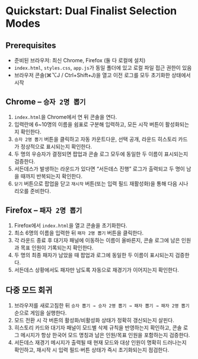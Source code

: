 # Quickstart: Dual Finalist Selection Modes

## Prerequisites

- 준비된 브라우저: 최신 Chrome, Firefox (둘 다 로컬에 설치)
- `index.html`, `styles.css`, `app.js`가 동일 폴더에 있고 로컬 파일 접근 권한이 있음
- 브라우저 콘솔(⌘⌥J / Ctrl+Shift+J)을 열고 이전 로그를 모두 초기화한 상태에서 시작

## Chrome – `승자 2명 뽑기`

1. `index.html`을 Chrome에서 연 뒤 콘솔을 연다.
2. 입력란에 6~10명의 이름을 쉼표로 구분해 입력하고, 모든 시작 버튼이 활성화되는지 확인한다.
3. `승자 2명 뽑기` 버튼을 클릭하고 자동 카운트다운, 선택 공개, 라운드 히스토리 카드가 정상적으로 표시되는지 확인한다.
4. 두 명의 우승자가 결정되면 팝업과 콘솔 로그 모두에 동일한 두 이름이 표시되는지 검증한다.
5. 서든데스가 발생하는 라운드가 있다면 “서든데스 진행” 로그가 출력되고 두 명이 남을 때까지 반복되는지 확인한다.
6. `닫기` 버튼으로 팝업을 닫고 `재시작` 버튼(또는 입력 필드 재활성화)을 통해 다음 시나리오를 준비한다.

## Firefox – `패자 2명 뽑기`

1. Firefox에서 `index.html`을 열고 콘솔을 초기화한다.
2. 최소 6명의 이름을 입력한 뒤 `패자 2명 뽑기` 버튼을 클릭한다.
3. 각 라운드 종료 후 대기자 패널에 이동하는 이름이 올바른지, 콘솔 로그에 남은 인원과 목표 인원이 기록되는지 확인한다.
4. 두 명의 최종 패자가 남았을 때 팝업과 로그에 동일한 두 이름이 표시되는지 검증한다.
5. 서든데스 상황에서도 패자만 남도록 자동으로 재경기가 이어지는지 확인한다.

## 다중 모드 회귀

1. 브라우저를 새로고침한 뒤 `승자 뽑기 → 승자 2명 뽑기 → 패자 뽑기 → 패자 2명 뽑기` 순으로 게임을 실행한다.
2. 모드 전환 시 각 버튼의 활성화/비활성화 상태가 정확히 갱신되는지 살핀다.
3. 히스토리 카드와 대기자 패널이 모드별 삭제 규칙을 반영하는지 확인하고, 콘솔 로그 메시지가 항상 한국어 모드 명칭과 남은 인원/목표 인원을 포함하는지 검증한다.
4. 서든데스 재경기 메시지가 출력될 때 현재 모드와 대상 인원이 명확히 드러나는지 확인하고, 재시작 시 입력 필드·버튼 상태가 즉시 초기화되는지 점검한다.
